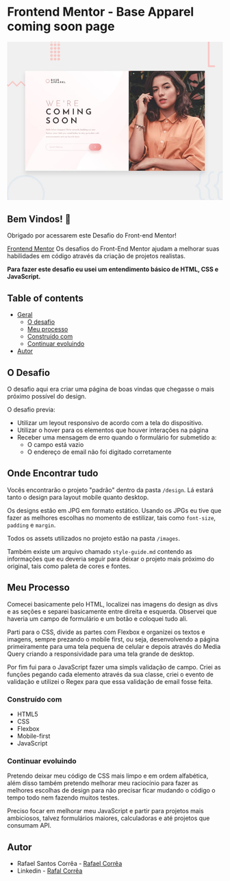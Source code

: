 # Frontend Mentor - Base Apparel coming soon page

![Design preview for the Base Apparel coming soon page coding challenge](./design/desktop-preview.jpg)

## Bem Vindos! 👋

Obrigado por acessarem este Desafio do Front-end Mentor!

[Frontend Mentor](https://www.frontendmentor.io) Os desafios do Front-End Mentor ajudam a melhorar suas habilidades em código através da criação de projetos realistas.

**Para fazer este desafio eu usei um entendimento básico de HTML, CSS e JavaScript.**

## Table of contents

- [Geral](#geral)
  - [O desafio](#o-desafio)
  - [Meu processo](#meu-processo)
  - [Construído com](#construido-com)
  - [Continuar evoluindo](#continuar-evoluindo)
- [Autor](#autor)

## O Desafio

O desafio aqui era criar uma página de boas vindas que chegasse o mais próximo possível do design.

O desafio previa:

- Utilizar um leyout responsivo de acordo com a tela do dispositivo.
- Utilizar o hover para os elementos que houver interações na página
- Receber uma mensagem de erro quando o formulário for submetido a:
  - O campo está vazio
  - O endereço de email não foi digitado corretamente


## Onde Encontrar tudo

Vocês encontrarão o projeto "padrão" dentro da pasta `/design`. Lá estará tanto o design para layout mobile quanto desktop.

Os designs estão em JPG em formato estático. Usando os JPGs eu tive que fazer as melhores escolhas no momento de estilizar, tais como `font-size`, `padding` e `margin`. 

Todos os assets utilizados no projeto estão na pasta `/images`.

Também existe um arquivo chamado `style-guide.md` contendo as informações que eu deveria seguir para deixar o projeto mais próximo do original, tais como paleta de cores e fontes.

## Meu Processo

Comecei basicamente pelo HTML, localizei nas imagens do design as divs e as seções e separei basicamente entre direita e esquerda. Observei que haveria um campo de formulário e um botão e coloquei tudo ali.

Parti para o CSS, divide as partes com Flexbox e organizei os textos e imagens, sempre prezando o mobile first, ou seja, desenvolvendo a página primeiramente para uma tela pequena de celular e depois através do Media Query criando a responsividade para uma tela grande de desktop.

Por fim fui para o JavaScript fazer uma simpls validação de campo. Criei as funções pegando cada elemento através da sua classe, criei o evento de validação e utilizei o Regex para que essa validação de email fosse feita.

### Construído com

- HTML5 
- CSS  
- Flexbox
- Mobile-first 
- JavaScript

### Continuar evoluindo

Pretendo deixar meu código de CSS mais limpo e em ordem alfabética, além disso também pretendo melhorar meu raciocínio para fazer as melhores escolhas de design para não precisar ficar mudando o código o tempo todo nem fazendo muitos testes.

Preciso focar em melhorar meu JavaScript e partir para projetos mais ambiciosos, talvez formulários maiores, calculadoras e até projetos que consumam API.

## Autor

- Rafael Santos Corrêa - [Rafael Corrêa](https://github.com/Faelsc)
- Linkedin - [Rafal Corrêa](https://www.linkedin.com/in/correarafaelsantos/)